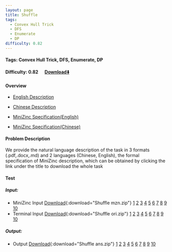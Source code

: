 ```yaml
---
layout: page
title: Shuffle
tags:
  - Convex Hull Trick
  - DFS
  - Enumerate
  - DP
difficulty: 0.82
---
```


#### Tags: Convex Hull Trick, DFS, Enumerate, DP
#### Difficulty: 0.82 &nbsp;&nbsp;&nbsp;&nbsp; [Download⬇️](../../dataset/Shuffle.zip)
#### Overview
- [English Description](../../dataset/Shuffle/task_e.pdf)
- [Chinese Description](../../dataset/Shuffle/task_c.pdf)
- [MiniZinc Specification(English)](../../dataset/Shuffle/task_e_mzn.txt)

- [MiniZinc Specification(Chinese)](../../dataset/Shuffle/task_c_mzn.txt)

#### Problem Description
We provide the natural language description of the task in 3 formats (.pdf,.docx,.md) and 2 languages (Chinese, English), the formal specification of MiniZinc description, which can be obtained by clicking the link under the title to download the whole task
#### Test
##### Input:
- MiniZinc Input [Download](../../dataset/Shuffle/tests/mzn_form.zip){:download="Shuffle mzn.zip"} [1](../../dataset/Shuffle/tests/mzn_form/1_dzn.txt) [2](../../dataset/Shuffle/tests/mzn_form/2_dzn.txt) [3](../../dataset/Shuffle/tests/mzn_form/3_dzn.txt) [4](../../dataset/Shuffle/tests/mzn_form/4_dzn.txt) [5](../../dataset/Shuffle/tests/mzn_form/5_dzn.txt) [6](../../dataset/Shuffle/tests/mzn_form/6_dzn.txt) [7](../../dataset/Shuffle/tests/mzn_form/7_dzn.txt) [8](../../dataset/Shuffle/tests/mzn_form/8_dzn.txt) [9](../../dataset/Shuffle/tests/mzn_form/9_dzn.txt) [10](../../dataset/Shuffle/tests/mzn_form/10_dzn.txt) 
- Terminal Input [Download](../../dataset/Shuffle/tests/origin_form.zip){:download="Shuffle ori.zip"} [1](../../dataset/Shuffle/tests/origin_form/1.in) [2](../../dataset/Shuffle/tests/origin_form/2.in) [3](../../dataset/Shuffle/tests/origin_form/3.in) [4](../../dataset/Shuffle/tests/origin_form/4.in) [5](../../dataset/Shuffle/tests/origin_form/5.in) [6](../../dataset/Shuffle/tests/origin_form/6.in) [7](../../dataset/Shuffle/tests/origin_form/7.in) [8](../../dataset/Shuffle/tests/origin_form/8.in) [9](../../dataset/Shuffle/tests/origin_form/9.in) [10](../../dataset/Shuffle/tests/origin_form/10.in) 

##### Output:
- Output [Download](../../dataset/Shuffle/tests/ans.zip){:download="Shuffle ans.zip"} [1](../../dataset/Shuffle/tests/ans/1_out.txt) [2](../../dataset/Shuffle/tests/ans/2_out.txt) [3](../../dataset/Shuffle/tests/ans/3_out.txt) [4](../../dataset/Shuffle/tests/ans/4_out.txt) [5](../../dataset/Shuffle/tests/ans/5_out.txt) [6](../../dataset/Shuffle/tests/ans/6_out.txt) [7](../../dataset/Shuffle/tests/ans/7_out.txt) [8](../../dataset/Shuffle/tests/ans/8_out.txt) [9](../../dataset/Shuffle/tests/ans/9_out.txt) [10](../../dataset/Shuffle/tests/ans/10_out.txt) 

